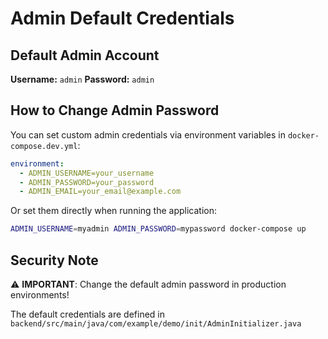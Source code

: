 # Admin Default Credentials

## Default Admin Account

**Username:** `admin`
**Password:** `admin`

## How to Change Admin Password

You can set custom admin credentials via environment variables in `docker-compose.dev.yml`:

```yaml
environment:
  - ADMIN_USERNAME=your_username
  - ADMIN_PASSWORD=your_password
  - ADMIN_EMAIL=your_email@example.com
```

Or set them directly when running the application:

```bash
ADMIN_USERNAME=myadmin ADMIN_PASSWORD=mypassword docker-compose up
```

## Security Note

⚠️ **IMPORTANT**: Change the default admin password in production environments!

The default credentials are defined in `backend/src/main/java/com/example/demo/init/AdminInitializer.java`

